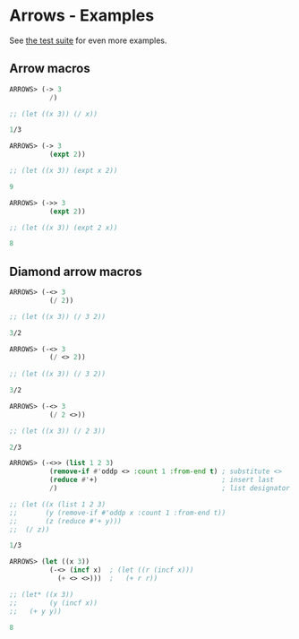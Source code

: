 # Arrows - Examples

See [the test suite](../t/test.lisp) for even more examples.

## Arrow macros

```lisp
ARROWS> (-> 3
          /)

;; (let ((x 3)) (/ x))

1/3
```

```lisp
ARROWS> (-> 3
          (expt 2))

;; (let ((x 3)) (expt x 2))

9
```

```lisp
ARROWS> (->> 3
          (expt 2))

;; (let ((x 3)) (expt 2 x))

8
```

## Diamond arrow macros

```lisp
ARROWS> (-<> 3
          (/ 2))

;; (let ((x 3)) (/ 3 2))

3/2
```

```lisp
ARROWS> (-<> 3
          (/ <> 2))
          
;; (let ((x 3)) (/ 3 2))

3/2
```

```lisp
ARROWS> (-<> 3
          (/ 2 <>))

;; (let ((x 3)) (/ 2 3))

2/3
```

```lisp
ARROWS> (-<>> (list 1 2 3)
          (remove-if #'oddp <> :count 1 :from-end t) ; substitute <>
          (reduce #'+)                               ; insert last
          /)                                         ; list designator

;; (let ((x (list 1 2 3)
;;       (y (remove-if #'oddp x :count 1 :from-end t))
;;       (z (reduce #'+ y)))
;;  (/ z))

1/3
```

```lisp
ARROWS> (let ((x 3))
          (-<> (incf x)  ; (let ((r (incf x)))
            (+ <> <>)))  ;   (+ r r))

;; (let* ((x 3))
;;        (y (incf x))
;;   (+ y y))

8
```
